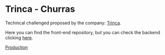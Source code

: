 # Trinca - Churras

Techincal challenged proposed by the company: [Trinca](https://trin.ca/).

Here you can find the front-end repository, but you can check the backend clicking [here](https://github.com/l-fernandocosta/trinca-webservice).

[Production](https://churras-plum.vercel.app/)
